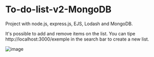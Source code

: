 # To-do-list-v2-MongoDB

Project with node.js, express.js, EJS, Lodash and MongoDB.

It's possible to add and remove items on the list. You can tipe http://localhost:3000/exemple in the search bar to create a new list.

![image](https://user-images.githubusercontent.com/107867374/211349453-3dc29707-55c7-4d95-8c81-d3b28126aad4.png)
